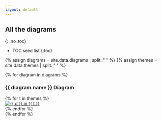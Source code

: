 ```yaml
---
layout: default
---
```

## All the diagrams
{: .no_toc}

* TOC seed list
{:toc}

{% assign diagrams = site.data.diagrams | split: " " %}
{% assign themes = site.data.themes | split: " " %}

{% for diagram in diagrams %}
### {{ diagram.name }} Diagram
<div class ="image-gallery">
{% for t in themes %}
  <div class="box">
    <a href="../gallery/img/{{ d }}-{{ t }}.svg">
      <img src="../gallery/img/{{ d }}-{{ t }}.svg " alt="{{ d }} in {{ t }}"  class="img-gallery" />
    </a>
  </div>
{% endfor %}
</div>
{% endfor %}
